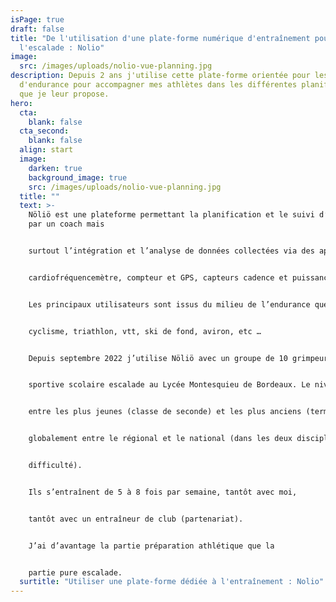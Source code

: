 ```yaml
---
isPage: true
draft: false
title: "De l'utilisation d'une plate-forme numérique d'entraînement pour
  l'escalade : Nolio"
image:
  src: /images/uploads/nolio-vue-planning.jpg
description: Depuis 2 ans j'utilise cette plate-forme orientée pour les sports
  d'endurance pour accompagner mes athlètes dans les différentes planifications
  que je leur propose.
hero:
  cta:
    blank: false
  cta_second:
    blank: false
  align: start
  image:
    darken: true
    background_image: true
    src: /images/uploads/nolio-vue-planning.jpg
  title: ""
  text: >-
    Nöliö est une plateforme permettant la planification et le suivi d’athlètes
    par un coach mais


    surtout l’intégration et l’analyse de données collectées via des appareils de mesure type


    cardiofréquencemètre, compteur et GPS, capteurs cadence et puissance, etc …


    Les principaux utilisateurs sont issus du milieu de l’endurance quelle que soit sa forme : trail,


    cyclisme, triathlon, vtt, ski de fond, aviron, etc …


    Depuis septembre 2022 j’utilise Nöliö avec un groupe de 10 grimpeurs au sein d’une section


    sportive scolaire escalade au Lycée Montesquieu de Bordeaux. Le niveau est assez hétérogène


    entre les plus jeunes (classe de seconde) et les plus anciens (terminale) mais ils évoluent


    globalement entre le régional et le national (dans les deux disciplines que sont le bloc et la


    difficulté).


    Ils s’entraînent de 5 à 8 fois par semaine, tantôt avec moi,


    tantôt avec un entraîneur de club (partenariat).


    J’ai d’avantage la partie préparation athlétique que la


    partie pure escalade.
  surtitle: "Utiliser une plate-forme dédiée à l'entraînement : Nolio"
---
```

